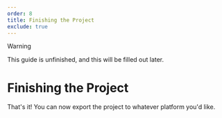 ```yaml
---
order: 8
title: Finishing the Project
exclude: true
---
```


> [!WARNING]
> This guide is unfinished, and this will be filled out later.

# Finishing the Project

That's it! You can now export the project to whatever platform you'd like.